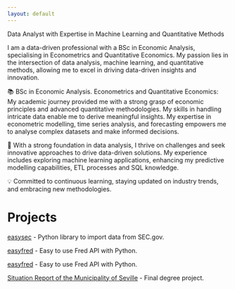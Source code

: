 ```yaml
---
layout: default
---
```


Data Analyst with Expertise in Machine Learning and Quantitative Methods

I am a data-driven professional with a BSc in Economic Analysis, specialising in Econometrics and Quantitative Economics. My passion lies in the intersection of data analysis, machine learning, and quantitative methods, allowing me to excel in driving data-driven insights and innovation.

📚 BSc in Economic Analysis. Econometrics and Quantitative Economics: My academic journey provided me with a strong grasp of economic principles and advanced quantitative methodologies. My skills in handling intricate data enable me to derive meaningful insights. My expertise in econometric modelling, time series analysis, and forecasting empowers me to analyse complex datasets and make informed decisions.

💼 With a strong foundation in data analysis, I thrive on challenges and seek innovative approaches to drive data-driven solutions. My experience includes exploring machine learning applications, enhancing my predictive modelling capabilities, ETL processes and SQL knowledge.

💡 Committed to continuous learning, staying updated on industry trends, and embracing new methodologies.


# Projects
<p>
  <a href="https://github.com/guillevzn/easysec" title="easysec">easysec</a> - 
  Python library to import data from SEC.gov.
</p>

<p>
  <a href="https://github.com/guillevzn/easyfred" title="easyfred">easyfred</a> - 
  Easy to use Fred API with Python.
</p>

<p>
  <a href="https://github.com/guillevzn/easyfred" title="easyfred">easyfred</a> - 
  Easy to use Fred API with Python.
</p>

<p>
  <a href="Situation_Report_of_the_Municipality_of_Seville.html" title="Situation Report of the Municipality of Seville">Situation Report of the Municipality of Seville</a> - 
  Final degree project.
</p>